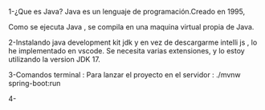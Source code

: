 1-¿Que es Java?
Java es un lenguaje de programación.Creado en 1995,

Como se ejecuta Java , se compila en una maquina virtual propia de Java.

2-Instalando java development kit jdk y en vez de descargarme intelli js , lo he implementado en vscode. Se necesita varias extensiones, y lo estoy utilizando la version JDK 17.

3-Comandos terminal : 
Para lanzar el proyecto en el servidor : ./mvnw spring-boot:run


4-